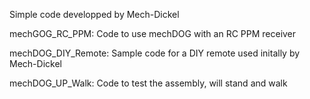 Simple code developped by Mech-Dickel

mechGOG_RC_PPM: Code to use mechDOG with an RC PPM receiver

mechDOG_DIY_Remote: Sample code for a DIY remote used initally by Mech-Dickel

mechDOG_UP_Walk: Code to test the assembly, will stand and walk
